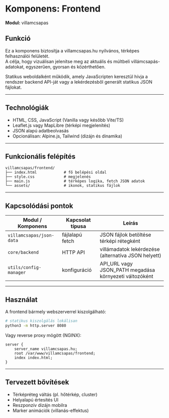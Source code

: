 # Komponens: Frontend

**Modul:** villamcsapas

## Funkció

Ez a komponens biztosítja a villamcsapas.hu nyilvános, térképes felhasználói felületét.  
A célja, hogy vizuálisan jelenítse meg az aktuális és múltbeli villámcsapás-adatokat, egyszerűen, gyorsan és közérthetően.

Statikus weboldalként működik, amely JavaScripten keresztül hívja a rendszer backend API-ját vagy a lekérdezésből generált statikus JSON fájlokat.

---

## Technológiák

- HTML, CSS, JavaScript (Vanilla vagy később Vite/TS)
- Leaflet.js vagy MapLibre (térképi megjelenítés)
- JSON alapú adatbeolvasás
- Opcionálisan: Alpine.js, Tailwind (dizájn és dinamika)

---

## Funkcionális felépítés

```
villamcsapas/frontend/
├── index.html            # fő belépési oldal
├── style.css             # megjelenés
├── main.js               # térképes logika, fetch JSON adatok
└── assets/               # ikonok, statikus fájlok
```

---

## Kapcsolódási pontok

| Modul / Komponens       | Kapcsolat típusa | Leírás |
|-------------------------|------------------|--------|
| `villamcsapas/json-data`| fájlalapú fetch  | JSON fájlok betöltése térképi rétegként |
| `core/backend`          | HTTP API         | villámadatok lekérdezése (alternatíva JSON helyett) |
| `utils/config-manager`  | konfiguráció     | API_URL vagy JSON_PATH megadása környezeti változóként |

---

## Használat

A frontend bármely webszerverrel kiszolgálható:

```bash
# statikus kiszolgálás lokálisan
python3 -m http.server 8080
```

Vagy reverse proxy mögött (NGINX):

```
server {
    server_name villamcsapas.hu;
    root /var/www/villamcsapas/frontend;
    index index.html;
}
```

---

## Tervezett bővítések

- Térképréteg váltás (pl. hőtérkép, cluster)
- Helyalapú értesítés UI
- Reszponzív dizájn mobilra
- Marker animációk (villanás-effektus)
